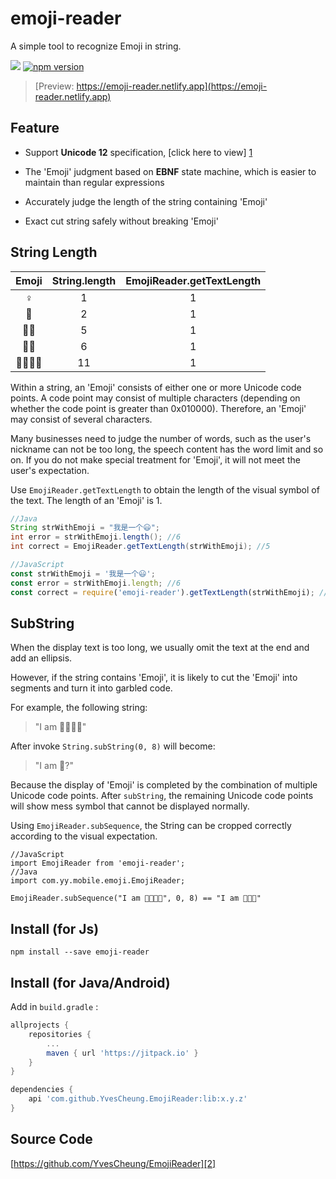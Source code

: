 # emoji-reader

A simple tool to recognize Emoji in string.

[![](https://jitpack.io/v/YvesCheung/EmojiReader.svg)](https://jitpack.io/#YvesCheung/EmojiReader) [![npm version](https://badge.fury.io/js/emoji-reader.svg)](https://badge.fury.io/js/emoji-reader)

> [Preview: https://emoji-reader.netlify.app](https://emoji-reader.netlify.app)

## Feature

- Support **Unicode 12** specification, [click here to view] [1]

- The 'Emoji' judgment based on **EBNF** state machine, which is easier to maintain than regular expressions

- Accurately judge the length of the string containing 'Emoji'

- Exact cut string safely without breaking 'Emoji'

## String Length

| Emoji | String.length | EmojiReader.getTextLength |
| :----:| :----: | :----: |
| ♀ | 1 | 1 |
| 🙂 | 2 | 1 |
|👱‍♂|5|1|
|🏳️‍🌈|6|1|
| 👨‍👩‍👦‍👦 | 11| 1 |

Within a string, an 'Emoji' consists of either one or more Unicode code points. 
A code point may consist of multiple characters (depending on whether the code point is greater than 0x010000).
Therefore, an 'Emoji' may consist of several characters.

Many businesses need to judge the number of words, such as the user's nickname can not be too long, 
the speech content has the word limit and so on. 
If you do not make special treatment for 'Emoji', it will not meet the user's expectation.

Use ``EmojiReader.getTextLength`` to obtain the length of the visual symbol of the text. 
The length of an 'Emoji' is 1.

```java
//Java
String strWithEmoji = "我是一个😃";
int error = strWithEmoji.length(); //6
int correct = EmojiReader.getTextLength(strWithEmoji); //5
```

```javascript
//JavaScript
const strWithEmoji = '我是一个😃';
const error = strWithEmoji.length; //6
const correct = require('emoji-reader').getTextLength(strWithEmoji); //5
```

## SubString

When the display text is too long, we usually omit the text at the end and add an ellipsis.

However, if the string contains 'Emoji', it is likely to cut the 'Emoji' into segments and turn it into garbled code. 

For example, the following string:

> "I am 🙂😐😎💏"

After invoke `String.subString(0, 8)` will become:

> "I am 🙂?"

Because the display of 'Emoji' is completed by the combination of multiple Unicode code points. 
After `subString`, the remaining Unicode code points will show mess symbol that cannot be displayed normally.

Using `EmojiReader.subSequence`, the String can be cropped correctly according to the visual expectation.

```
//JavaScript
import EmojiReader from 'emoji-reader';
//Java
import com.yy.mobile.emoji.EmojiReader;

EmojiReader.subSequence("I am 🙂😐😎💏", 0, 8) == "I am 🙂😐😎"
```

## Install (for Js)

```
npm install --save emoji-reader
```

## Install (for Java/Android)

Add in `build.gradle` :

```Groovy
allprojects {
    repositories {
        ...
        maven { url 'https://jitpack.io' }
    }
}

dependencies {
    api 'com.github.YvesCheung.EmojiReader:lib:x.y.z'
}
```

## Source Code

[https://github.com/YvesCheung/EmojiReader][2]

  [1]: https://www.unicode.org/reports/tr51/
  [2]: https://github.com/YvesCheung/EmojiReader